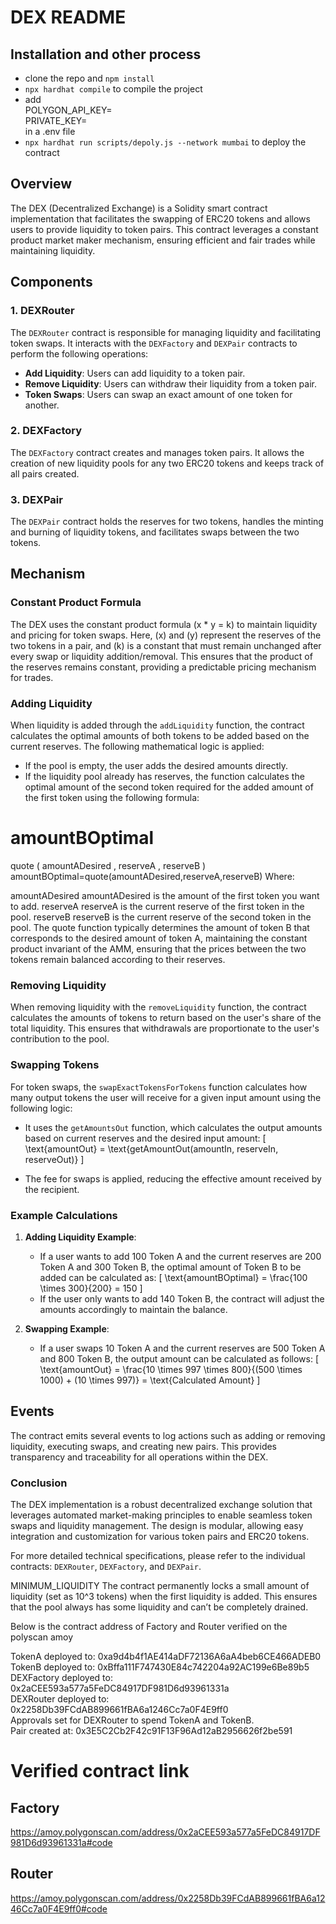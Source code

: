 #  DEX README

## Installation and other process
- clone the repo and `npm install` <br/>
- `npx hardhat compile` to compile the project  <br/>
- add <br/> 
  POLYGON_API_KEY= <br/>
  PRIVATE_KEY= <br/>
  in a .env file <br/>
- `npx hardhat run scripts/depoly.js --network mumbai`    to deploy the contract

## Overview

The DEX (Decentralized Exchange) is a Solidity smart contract implementation that facilitates the swapping of ERC20 tokens and allows users to provide liquidity to token pairs. This contract leverages a constant product market maker mechanism, ensuring efficient and fair trades while maintaining liquidity.

## Components

### 1. **DEXRouter**
The `DEXRouter` contract is responsible for managing liquidity and facilitating token swaps. It interacts with the `DEXFactory` and `DEXPair` contracts to perform the following operations:

- **Add Liquidity**: Users can add liquidity to a token pair.
- **Remove Liquidity**: Users can withdraw their liquidity from a token pair.
- **Token Swaps**: Users can swap an exact amount of one token for another.

### 2. **DEXFactory**
The `DEXFactory` contract creates and manages token pairs. It allows the creation of new liquidity pools for any two ERC20 tokens and keeps track of all pairs created.

### 3. **DEXPair**
The `DEXPair` contract holds the reserves for two tokens, handles the minting and burning of liquidity tokens, and facilitates swaps between the two tokens.

## Mechanism

### Constant Product Formula
The  DEX uses the constant product formula \(x * y = k\) to maintain liquidity and pricing for token swaps. Here, \(x\) and \(y\) represent the reserves of the two tokens in a pair, and \(k\) is a constant that must remain unchanged after every swap or liquidity addition/removal. This ensures that the product of the reserves remains constant, providing a predictable pricing mechanism for trades.

### Adding Liquidity
When liquidity is added through the `addLiquidity` function, the contract calculates the optimal amounts of both tokens to be added based on the current reserves. The following mathematical logic is applied:

- If the pool is empty, the user adds the desired amounts directly.
- If the liquidity pool already has reserves, the function calculates the optimal amount of the second token required for the added amount of the first token using the following formula:

amountBOptimal
=
quote
(
amountADesired
,
reserveA
,
reserveB
)
amountBOptimal=quote(amountADesired,reserveA,reserveB)
Where:

amountADesired
amountADesired is the amount of the first token you want to add.
reserveA
reserveA is the current reserve of the first token in the pool.
reserveB
reserveB is the current reserve of the second token in the pool.
The quote function typically determines the amount of token B that corresponds to the desired amount of token A, maintaining the constant product invariant of the AMM, ensuring that the prices between the two tokens remain balanced according to their reserves.

### Removing Liquidity
When removing liquidity with the `removeLiquidity` function, the contract calculates the amounts of tokens to return based on the user's share of the total liquidity. This ensures that withdrawals are proportionate to the user's contribution to the pool.

### Swapping Tokens
For token swaps, the `swapExactTokensForTokens` function calculates how many output tokens the user will receive for a given input amount using the following logic:

- It uses the `getAmountsOut` function, which calculates the output amounts based on current reserves and the desired input amount:
  \[
  \text{amountOut} = \text{getAmountOut(amountIn, reserveIn, reserveOut)}
  \]
  
- The fee for swaps is applied, reducing the effective amount received by the recipient.

### Example Calculations

1. **Adding Liquidity Example**:
   - If a user wants to add 100 Token A and the current reserves are 200 Token A and 300 Token B, the optimal amount of Token B to be added can be calculated as:
   \[
   \text{amountBOptimal} = \frac{100 \times 300}{200} = 150
   \]
   - If the user only wants to add 140 Token B, the contract will adjust the amounts accordingly to maintain the balance.

2. **Swapping Example**:
   - If a user swaps 10 Token A and the current reserves are 500 Token A and 800 Token B, the output amount can be calculated as follows:
   \[
   \text{amountOut} = \frac{10 \times 997 \times 800}{(500 \times 1000) + (10 \times 997)} = \text{Calculated Amount}
   \]

## Events
The contract emits several events to log actions such as adding or removing liquidity, executing swaps, and creating new pairs. This provides transparency and traceability for all operations within the DEX.

### Conclusion
The  DEX implementation is a robust decentralized exchange solution that leverages automated market-making principles to enable seamless token swaps and liquidity management. The design is modular, allowing easy integration and customization for various token pairs and ERC20 tokens. 

For more detailed technical specifications, please refer to the individual contracts: `DEXRouter`, `DEXFactory`, and `DEXPair`.



MINIMUM_LIQUIDITY
The contract permanently locks a small amount of liquidity (set as 10^3 tokens) when the first liquidity is added. This ensures that the pool always has some liquidity and can’t be completely drained.

Below is the contract address of Factory and Router verified on the polyscan amoy 

           

TokenA deployed to: 0xa9d4b4f1AE414aDF72136A6aA4beb6CE466ADEB0 <br/>
TokenB deployed to: 0xBffa111F747430E84c742204a92AC199e6Be89b5 <br/>
DEXFactory deployed to: 0x2aCEE593a577a5FeDC84917DF981D6d93961331a <br/>
DEXRouter deployed to: 0x2258Db39FCdAB899661fBA6a1246Cc7a0F4E9ff0 <br/>
Approvals set for DEXRouter to spend TokenA and TokenB. <br/>
Pair created at: 0x3E5C2Cb2F42c91F13F96Ad12aB2956626f2be591



# Verified contract link 
## Factory 
https://amoy.polygonscan.com/address/0x2aCEE593a577a5FeDC84917DF981D6d93961331a#code    

## Router
https://amoy.polygonscan.com/address/0x2258Db39FCdAB899661fBA6a1246Cc7a0F4E9ff0#code
